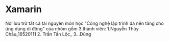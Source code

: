 # Xamarin
Nơi lưu trữ tất cả tài nguyên môn học "Công nghệ lập trình đa nền tảng cho ứng dụng di động" của nhóm gồm 3 thành viên:
1.Nguyễn Thùy Châu_16520111
2. Trần Tấn Lộc_
3...Dũng
